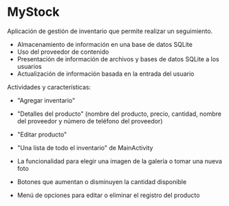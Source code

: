 # MyStock

Aplicación de gestión de inventario que permite realizar un seguimiento.

- Almacenamiento de información en una base de datos SQLite
- Uso del proveedor de contenido
- Presentación de información de archivos y bases de datos SQLite a los usuarios
- Actualización de información basada en la entrada del usuario

Actividades y características:
- "Agregar inventario"
- "Detalles del producto" (nombre del producto, precio, cantidad, nombre del proveedor y número de teléfono del proveedor)
- "Editar producto"
- "Una lista de todo el inventario" de MainActivity
- La funcionalidad para elegir una imagen de la galería o tomar una nueva foto
- Botones que aumentan o disminuyen la cantidad disponible

- Menú de opciones para editar o eliminar el registro del producto

